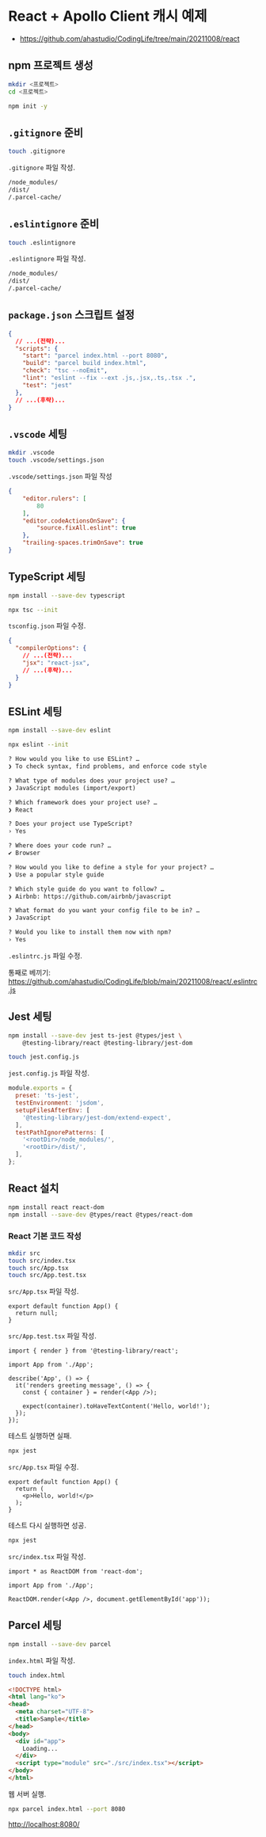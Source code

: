 # React + Apollo Client 캐시 예제

- <https://github.com/ahastudio/CodingLife/tree/main/20211008/react>

## npm 프로젝트 생성

```bash
mkdir <프로젝트>
cd <프로젝트>
```

```bash
npm init -y
```

## `.gitignore` 준비

```bash
touch .gitignore
```

`.gitignore` 파일 작성.

```txt
/node_modules/
/dist/
/.parcel-cache/
```

## `.eslintignore` 준비

```bash
touch .eslintignore
```

`.eslintignore` 파일 작성.

```txt
/node_modules/
/dist/
/.parcel-cache/
```

## `package.json` 스크립트 설정

```json
{
  // ...(전략)...
  "scripts": {
    "start": "parcel index.html --port 8080",
    "build": "parcel build index.html",
    "check": "tsc --noEmit",
    "lint": "eslint --fix --ext .js,.jsx,.ts,.tsx .",
    "test": "jest"
  },
  // ...(후략)...
}
```

## `.vscode` 세팅

```bash
mkdir .vscode
touch .vscode/settings.json
```

`.vscode/settings.json` 파일 작성

```json
{
    "editor.rulers": [
        80
    ],
    "editor.codeActionsOnSave": {
        "source.fixAll.eslint": true
    },
    "trailing-spaces.trimOnSave": true
}
```

## TypeScript 세팅

```bash
npm install --save-dev typescript

npx tsc --init
```

`tsconfig.json` 파일 수정.

```json
{
  "compilerOptions": {
    // ...(전략)...
    "jsx": "react-jsx",
    // ...(후략)...
  }
}
```

## ESLint 세팅

```bash
npm install --save-dev eslint

npx eslint --init
```

```txt
? How would you like to use ESLint? …
❯ To check syntax, find problems, and enforce code style

? What type of modules does your project use? …
❯ JavaScript modules (import/export)

? Which framework does your project use? …
❯ React

? Does your project use TypeScript?
› Yes

? Where does your code run? …
✔ Browser

? How would you like to define a style for your project? …
❯ Use a popular style guide

? Which style guide do you want to follow? …
❯ Airbnb: https://github.com/airbnb/javascript

? What format do you want your config file to be in? …
❯ JavaScript

? Would you like to install them now with npm?
› Yes
```

`.eslintrc.js` 파일 수정.

통째로 베끼기:
<https://github.com/ahastudio/CodingLife/blob/main/20211008/react/.eslintrc.js>

## Jest 세팅

```bash
npm install --save-dev jest ts-jest @types/jest \
    @testing-library/react @testing-library/jest-dom

touch jest.config.js
```

`jest.config.js` 파일 작성.

```js
module.exports = {
  preset: 'ts-jest',
  testEnvironment: 'jsdom',
  setupFilesAfterEnv: [
    '@testing-library/jest-dom/extend-expect',
  ],
  testPathIgnorePatterns: [
    '<rootDir>/node_modules/',
    '<rootDir>/dist/',
  ],
};
```

## React 설치

```bash
npm install react react-dom
npm install --save-dev @types/react @types/react-dom
```

### React 기본 코드 작성

```bash
mkdir src
touch src/index.tsx
touch src/App.tsx
touch src/App.test.tsx
```

`src/App.tsx` 파일 작성.

```tsx
export default function App() {
  return null;
}
```

`src/App.test.tsx` 파일 작성.

```tsx
import { render } from '@testing-library/react';

import App from './App';

describe('App', () => {
  it('renders greeting message', () => {
    const { container } = render(<App />);

    expect(container).toHaveTextContent('Hello, world!');
  });
});
```

테스트 실행하면 실패.

```bash
npx jest
```

`src/App.tsx` 파일 수정.

```tsx
export default function App() {
  return (
    <p>Hello, world!</p>
  );
}
```

테스트 다시 실행하면 성공.

```bash
npx jest
```

`src/index.tsx` 파일 작성.

```tsx
import * as ReactDOM from 'react-dom';

import App from './App';

ReactDOM.render(<App />, document.getElementById('app'));
```

## Parcel 세팅

```bash
npm install --save-dev parcel
```

`index.html` 파일 작성.

```bash
touch index.html
```

```html
<!DOCTYPE html>
<html lang="ko">
<head>
  <meta charset="UTF-8">
  <title>Sample</title>
</head>
<body>
  <div id="app">
    Loading...
  </div>
  <script type="module" src="./src/index.tsx"></script>
</body>
</html>
```

웹 서버 실행.

```bash
npx parcel index.html --port 8080
```

<http://localhost:8080/>
